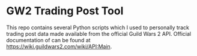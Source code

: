 # GW2 Trading Post Tool

This repo contains several Python scripts which I used to personally track trading post data made available from the official Guild Wars 
2 API. Official documentation of can be found at https://wiki.guildwars2.com/wiki/API:Main.
